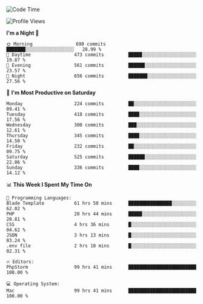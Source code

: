 <!--START_SECTION:waka-->
![Code Time](http://img.shields.io/badge/Code%20Time-1%2C471%20hrs%209%20mins-blue)

![Profile Views](http://img.shields.io/badge/Profile%20Views-0-blue)

**I'm a Night 🦉** 

```text
🌞 Morning                690 commits         ███████░░░░░░░░░░░░░░░░░░   28.99 % 
🌆 Daytime                473 commits         █████░░░░░░░░░░░░░░░░░░░░   19.87 % 
🌃 Evening                561 commits         ██████░░░░░░░░░░░░░░░░░░░   23.57 % 
🌙 Night                  656 commits         ███████░░░░░░░░░░░░░░░░░░   27.56 % 
```
📅 **I'm Most Productive on Saturday** 

```text
Monday                   224 commits         ██░░░░░░░░░░░░░░░░░░░░░░░   09.41 % 
Tuesday                  418 commits         ████░░░░░░░░░░░░░░░░░░░░░   17.56 % 
Wednesday                300 commits         ███░░░░░░░░░░░░░░░░░░░░░░   12.61 % 
Thursday                 345 commits         ████░░░░░░░░░░░░░░░░░░░░░   14.50 % 
Friday                   232 commits         ██░░░░░░░░░░░░░░░░░░░░░░░   09.75 % 
Saturday                 525 commits         ██████░░░░░░░░░░░░░░░░░░░   22.06 % 
Sunday                   336 commits         ████░░░░░░░░░░░░░░░░░░░░░   14.12 % 
```


📊 **This Week I Spent My Time On** 

```text
💬 Programming Languages: 
Blade Template           61 hrs 50 mins      ████████████████░░░░░░░░░   62.02 % 
PHP                      20 hrs 44 mins      █████░░░░░░░░░░░░░░░░░░░░   20.81 % 
CSS                      4 hrs 36 mins       █░░░░░░░░░░░░░░░░░░░░░░░░   04.62 % 
JSON                     3 hrs 13 mins       █░░░░░░░░░░░░░░░░░░░░░░░░   03.24 % 
.env file                2 hrs 18 mins       █░░░░░░░░░░░░░░░░░░░░░░░░   02.31 % 

🔥 Editors: 
PhpStorm                 99 hrs 41 mins      █████████████████████████   100.00 % 

💻 Operating System: 
Mac                      99 hrs 41 mins      █████████████████████████   100.00 % 
```


<!--END_SECTION:waka-->
